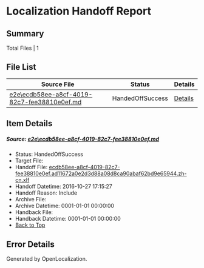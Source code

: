 # <a name='report-top'></a> Localization Handoff Report

## Summary
 Total Files | 1

## File List
 Source File | Status | Details 
 ----------- | ------ | ------- 
 [e2e\ecdb58ee-a8cf-4019-82c7-fee38810e0ef.md](https://github.com/OpenLocalizationTestOrg/ol-test0/blob/1c9535280cb0abac8ff070472bcdb6a09721ef8a/e2e/ecdb58ee-a8cf-4019-82c7-fee38810e0ef.md) | HandedOffSuccess | [Details](#cd195b3064861fcf56cd0704b8bd45635567433c1)

## Item Details
##### <a name='cd195b3064861fcf56cd0704b8bd45635567433c1'></a> Source: [e2e\ecdb58ee-a8cf-4019-82c7-fee38810e0ef.md](https://github.com/OpenLocalizationTestOrg/ol-test0/blob/1c9535280cb0abac8ff070472bcdb6a09721ef8a/e2e/ecdb58ee-a8cf-4019-82c7-fee38810e0ef.md)
* Status: HandedOffSuccess
* Target File: 
* Handoff File: [ecdb58ee-a8cf-4019-82c7-fee38810e0ef.ad11672a0e2d3d88a08d8ca90abaf62bd9e65944.zh-cn.xlf](https://github.com/OpenLocalizationTestOrg/ol-test0-handoff/blob/e13053ff31618c4d3713799c5b8971f4119d021b/ol-handoff/OpenLocalizationTestOrg/ol-test0-zhcn/shujia/ht/ecdb58ee-a8cf-4019-82c7-fee38810e0ef.ad11672a0e2d3d88a08d8ca90abaf62bd9e65944.zh-cn.xlf)
* Handoff Datetime: 2016-10-27 17:15:27
* Handoff Reason: Include
* Archive File: 
* Archive Datetime: 0001-01-01 00:00:00
* Handback File: 
* Handback Datetime: 0001-01-01 00:00:00
* [Back to Top](#report-top)


## Error Details

Generated by OpenLocalization.
